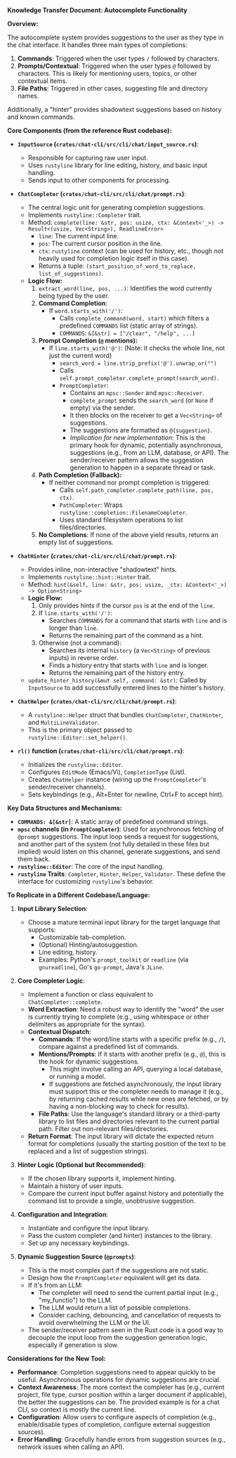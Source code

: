 **Knowledge Transfer Document: Autocomplete Functionality**

**Overview:**

The autocomplete system provides suggestions to the user as they type in the chat interface. It handles three main types of completions:
1.  **Commands**: Triggered when the user types `/` followed by characters.
2.  **Prompts/Contextual**: Triggered when the user types `@` followed by characters. This is likely for mentioning users, topics, or other contextual items.
3.  **File Paths**: Triggered in other cases, suggesting file and directory names.

Additionally, a "hinter" provides shadowtext suggestions based on history and known commands.

**Core Components (from the reference Rust codebase):**

*   **`InputSource` (`crates/chat-cli/src/cli/chat/input_source.rs`)**:
    *   Responsible for capturing raw user input.
    *   Uses `rustyline` library for line editing, history, and basic input handling.
    *   Sends input to other components for processing.

*   **`ChatCompleter` (`crates/chat-cli/src/cli/chat/prompt.rs`)**:
    *   The central logic unit for generating completion suggestions.
    *   Implements `rustyline::Completer` trait.
    *   Method: `complete(line: &str, pos: usize, ctx: &Context<'_>) -> Result<(usize, Vec<String>), ReadlineError>`
        *   `line`: The current input line.
        *   `pos`: The current cursor position in the line.
        *   `ctx`: `rustyline` context (can be used for history, etc., though not heavily used for completion logic itself in this case).
        *   Returns a tuple: `(start_position_of_word_to_replace, list_of_suggestions)`.
    *   **Logic Flow:**
        1.  `extract_word(line, pos, ...)`: Identifies the word currently being typed by the user.
        2.  **Command Completion**:
            *   If `word.starts_with('/')`:
                *   Calls `complete_command(word, start)` which filters a predefined `COMMANDS` list (static array of strings).
                *   `COMMANDS`: `&[&str] = ["/clear", "/help", ...]`
        3.  **Prompt Completion (`@` mentions):**
            *   If `line.starts_with('@')`: (Note: it checks the whole line, not just the current word)
                *   `search_word = line.strip_prefix('@').unwrap_or("")`
                *   Calls `self.prompt_completer.complete_prompt(search_word)`.
                *   `PromptCompleter`:
                    *   Contains an `mpsc::Sender` and `mpsc::Receiver`.
                    *   `complete_prompt` sends the `search_word` (or `None` if empty) via the sender.
                    *   It then blocks on the receiver to get a `Vec<String>` of suggestions.
                    *   The suggestions are formatted as `@{suggestion}`.
                    *   *Implication for new implementation*: This is the primary hook for dynamic, potentially asynchronous, suggestions (e.g., from an LLM, database, or API). The sender/receiver pattern allows the suggestion generation to happen in a separate thread or task.
        4.  **Path Completion (Fallback):**
            *   If neither command nor prompt completion is triggered:
                *   Calls `self.path_completer.complete_path(line, pos, ctx)`.
                *   `PathCompleter`: Wraps `rustyline::completion::FilenameCompleter`.
                *   Uses standard filesystem operations to list files/directories.
        5.  **No Completions**: If none of the above yield results, returns an empty list of suggestions.

*   **`ChatHinter` (`crates/chat-cli/src/cli/chat/prompt.rs`)**:
    *   Provides inline, non-interactive "shadowtext" hints.
    *   Implements `rustyline::hint::Hinter` trait.
    *   Method: `hint(&self, line: &str, pos: usize, _ctx: &Context<'_>) -> Option<String>`
    *   **Logic Flow:**
        1.  Only provides hints if the cursor `pos` is at the end of the `line`.
        2.  If `line.starts_with('/')`:
            *   Searches `COMMANDS` for a command that starts with `line` and is longer than `line`.
            *   Returns the remaining part of the command as a hint.
        3.  Otherwise (not a command):
            *   Searches its internal `history` (a `Vec<String>` of previous inputs) in reverse order.
            *   Finds a history entry that starts with `line` and is longer.
            *   Returns the remaining part of the history entry.
    *   `update_hinter_history(&mut self, command: &str)`: Called by `InputSource` to add successfully entered lines to the hinter's history.

*   **`ChatHelper` (`crates/chat-cli/src/cli/chat/prompt.rs`)**:
    *   A `rustyline::Helper` struct that bundles `ChatCompleter`, `ChatHinter`, and `MultiLineValidator`.
    *   This is the primary object passed to `rustyline::Editor::set_helper()`.

*   **`rl()` function (`crates/chat-cli/src/cli/chat/prompt.rs`)**:
    *   Initializes the `rustyline::Editor`.
    *   Configures `EditMode` (Emacs/Vi), `CompletionType` (List).
    *   Creates `ChatHelper` instance (wiring up the `PromptCompleter`'s sender/receiver channels).
    *   Sets keybindings (e.g., Alt+Enter for newline, Ctrl+F to accept hint).

**Key Data Structures and Mechanisms:**

*   **`COMMANDS: &[&str]`**: A static array of predefined command strings.
*   **`mpsc` channels (in `PromptCompleter`)**: Used for asynchronous fetching of `@prompt` suggestions. The input loop sends a request for suggestions, and another part of the system (not fully detailed in these files but implied) would listen on this channel, generate suggestions, and send them back.
*   **`rustyline::Editor`**: The core of the input handling.
*   **`rustyline` Traits**: `Completer`, `Hinter`, `Helper`, `Validator`. These define the interface for customizing `rustyline`'s behavior.

**To Replicate in a Different Codebase/Language:**

1.  **Input Library Selection**:
    *   Choose a mature terminal input library for the target language that supports:
        *   Customizable tab-completion.
        *   (Optional) Hinting/autosuggestion.
        *   Line editing, history.
        *   Examples: Python's `prompt_toolkit` or `readline` (via `gnureadline`), Go's `go-prompt`, Java's `JLine`.

2.  **Core Completer Logic**:
    *   Implement a function or class equivalent to `ChatCompleter::complete`.
    *   **Word Extraction**: Need a robust way to identify the "word" the user is currently trying to complete (e.g., using whitespace or other delimiters as appropriate for the syntax).
    *   **Contextual Dispatch**:
        *   **Commands**: If the word/line starts with a specific prefix (e.g., `/`), compare against a predefined list of commands.
        *   **Mentions/Prompts**: If it starts with another prefix (e.g., `@`), this is the hook for dynamic suggestions.
            *   This might involve calling an API, querying a local database, or running a model.
            *   If suggestions are fetched asynchronously, the input library must support this or the completer needs to manage it (e.g., by returning cached results while new ones are fetched, or by having a non-blocking way to check for results).
        *   **File Paths**: Use the language's standard library or a third-party library to list files and directories relevant to the current partial path. Filter out non-relevant files/directories.
    *   **Return Format**: The input library will dictate the expected return format for completions (usually the starting position of the text to be replaced and a list of suggestion strings).

3.  **Hinter Logic (Optional but Recommended)**:
    *   If the chosen library supports it, implement hinting.
    *   Maintain a history of user inputs.
    *   Compare the current input buffer against history and potentially the command list to provide a single, unobtrusive suggestion.

4.  **Configuration and Integration**:
    *   Instantiate and configure the input library.
    *   Pass the custom completer (and hinter) instances to the library.
    *   Set up any necessary keybindings.

5.  **Dynamic Suggestion Source (`@prompts`)**:
    *   This is the most complex part if the suggestions are not static.
    *   Design how the `PromptCompleter` equivalent will get its data.
    *   If it's from an LLM:
        *   The completer will need to send the current partial input (e.g., "my_functio") to the LLM.
        *   The LLM would return a list of possible completions.
        *   Consider caching, debouncing, and cancellation of requests to avoid overwhelming the LLM or the UI.
    *   The sender/receiver pattern seen in the Rust code is a good way to decouple the input loop from the suggestion generation logic, especially if generation is slow.

**Considerations for the New Tool:**

*   **Performance**: Completion suggestions need to appear quickly to be useful. Asynchronous operations for dynamic suggestions are crucial.
*   **Context Awareness**: The more context the completer has (e.g., current project, file type, cursor position within a larger document if applicable), the better the suggestions can be. The provided example is for a chat CLI, so context is mostly the current line.
*   **Configuration**: Allow users to configure aspects of completion (e.g., enable/disable types of completion, configure external suggestion sources).
*   **Error Handling**: Gracefully handle errors from suggestion sources (e.g., network issues when calling an API).
